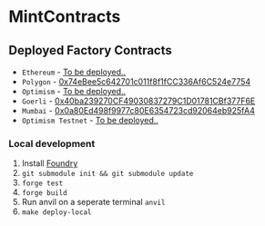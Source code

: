 # MintContracts

## Deployed Factory Contracts

- `Ethereum` - [To be deployed..](https://etherscan.io)
- `Polygon` - [0x74eBee5c642701c011f8f1fCC336Af6C524e7754](https://polygonscan.com/address/0x74ebee5c642701c011f8f1fcc336af6c524e7754#code)
- `Optimism` - [To be deployed..](https://optimistic.etherscan.io)
- `Goerli` - [0x40ba239270CF49030837279C1D01781CBf377F6E](https://goerli.etherscan.io/address/0x40ba239270CF49030837279C1D01781CBf377F6E#code)
- `Mumbai` - [0x0a80Ed498f9977c80E6354723cd92064eb925fA4](https://mumbai.polygonscan.com/address/0x0a80Ed498f9977c80E6354723cd92064eb925fA4#code)
- `Optimism Testnet` - [To be deployed..](https://kovan-optimistic.etherscan.io)


### Local development

1. Install [Foundry](https://github.com/foundry-rs/foundry)
1. `git submodule init && git submodule update`
1. `forge test`
1. `forge build`
1. Run anvil on a seperate terminal `anvil`
1. `make deploy-local`